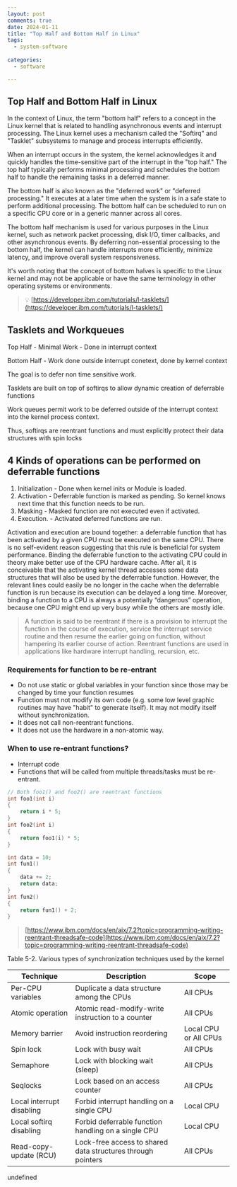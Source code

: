 ```yaml
---
layout: post
comments: true
date: 2024-01-11
title: "Top Half and Bottom Half in Linux" 
tags:
  - system-software
 
categories:
  - software

---
```


## Top Half and Bottom Half in Linux


In the context of Linux, the term "bottom half" refers to a concept in the Linux kernel that is related to handling asynchronous events and interrupt processing. The Linux kernel uses a mechanism called the "Softirq" and "Tasklet" subsystems to manage and process interrupts efficiently.


When an interrupt occurs in the system, the kernel acknowledges it and quickly handles the time-sensitive part of the interrupt in the "top half." The top half typically performs minimal processing and schedules the bottom half to handle the remaining tasks in a deferred manner.


The bottom half is also known as the "deferred work" or "deferred processing." It executes at a later time when the system is in a safe state to perform additional processing. The bottom half can be scheduled to run on a specific CPU core or in a generic manner across all cores.


The bottom half mechanism is used for various purposes in the Linux kernel, such as network packet processing, disk I/O, timer callbacks, and other asynchronous events. By deferring non-essential processing to the bottom half, the kernel can handle interrupts more efficiently, minimize latency, and improve overall system responsiveness.


It's worth noting that the concept of bottom halves is specific to the Linux kernel and may not be applicable or have the same terminology in other operating systems or environments.


> 💡 [https://developer.ibm.com/tutorials/l-tasklets/](https://developer.ibm.com/tutorials/l-tasklets/)


## Tasklets and Workqueues


Top Half - Minimal Work - Done in interrupt context


Bottom Half - Work done outside interrupt conetext, done by kernel context


The goal is to defer non time sensitive work.


Tasklets are built on top of softirqs to allow dynamic creation of deferrable functions


Work queues permit work to be deferred outside of the interrupt context into the kernel process context.


Thus, softirqs are reentrant functions and must explicitly protect their data structures with spin locks


## 4 Kinds of operations can be performed on deferrable functions

1. Initialization - Done when kernel inits or Module is loaded.
2. Activation - Deferrable function is marked as pending. So kernel knows next time that this function needs to be run.
3. Masking - Masked function are not executed even if activated.
4. Execution. - Activated deferred functions are run.

Activation and execution are bound together: a deferrable function that has been activated by a given CPU must be executed on the same CPU. There is no self-evident reason suggesting that this rule is beneficial for system performance. Binding the deferrable function to the activating CPU could in theory make better use of the CPU hardware cache. After all, it is conceivable that the activating kernel thread accesses some data structures that will also be used by the deferrable function. However, the relevant lines could easily be no longer in the cache when the deferrable function is run because its execution can be delayed a long time. Moreover, binding a function to a CPU is always a potentially “dangerous” operation, because one CPU might end up very busy while the others are mostly idle.


> A function is said to be reentrant if there is a provision to interrupt the function in the course of execution, service the interrupt service routine and then resume the earlier going on function, without hampering its earlier course of action. Reentrant functions are used in applications like hardware interrupt handling, recursion, etc.


### Requirements for function to be re-entrant

- Do not use static or global variables in your function since those may be changed by time your function resumes
- Function must not modify its own code (e.g. some low level graphic routines may have "habit" to generate itself). It may not modify itself without synchronization.
- It does not call non-reentrant functions.
- It does not use the hardware in a non-atomic way.

### When to use re-entrant functions?

- Interrupt code
- Functions that will be called from multiple threads/tasks must be re-entrant.

```c
// Both foo1() and foo2() are reentrant functions
int foo1(int i)
{
    return i * 5;
}
int foo2(int i)
{
    return foo1(i) * 5;
}
```


```c
int data = 10;
int fun1()
{
    data += 2;
    return data;
}
int fun2()
{
    return fun1() + 2;
}
```


> [https://www.ibm.com/docs/en/aix/7.2?topic=programming-writing-reentrant-threadsafe-code](https://www.ibm.com/docs/en/aix/7.2?topic=programming-writing-reentrant-threadsafe-code)


Table 5-2. Various types of synchronization techniques used by the kernel


| **Technique**             | **Description**                                             | **Scope**             |
| ------------------------- | ----------------------------------------------------------- | --------------------- |
| Per-CPU variables         | Duplicate a data structure among the CPUs                   | All CPUs              |
| Atomic operation          | Atomic read-modify-write instruction to a counter           | All CPUs              |
| Memory barrier            | Avoid instruction reordering                                | Local CPU or All CPUs |
| Spin lock                 | Lock with busy wait                                         | All CPUs              |
| Semaphore                 | Lock with blocking wait (sleep)                             | All CPUs              |
| Seqlocks                  | Lock based on an access counter                             | All CPUs              |
| Local interrupt disabling | Forbid interrupt handling on a single CPU                   | Local CPU             |
| Local softirq disabling   | Forbid deferrable function handling on a single CPU         | Local CPU             |
| Read-copy-update (RCU)    | Lock-free access to shared data structures through pointers | All CPUs              |

undefined
### 


